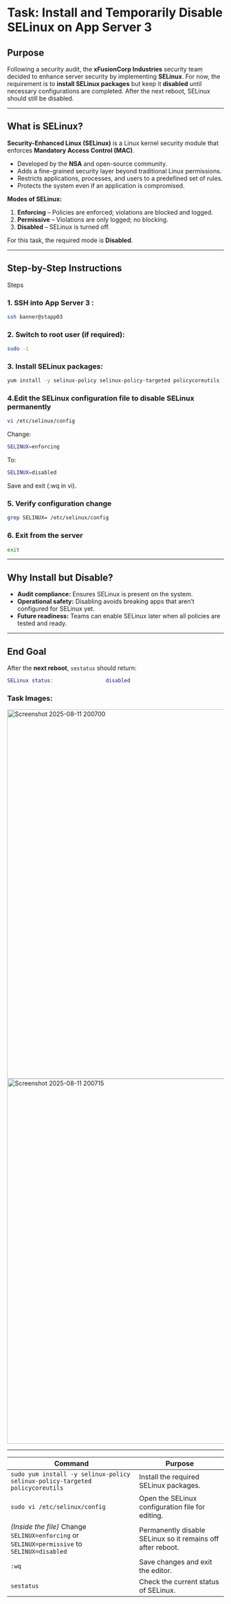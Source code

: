 # **Task: Install and Temporarily Disable SELinux on App Server 3**

## **Purpose**
Following a security audit, the **xFusionCorp Industries** security team decided to enhance server security by implementing **SELinux**. For now, the requirement is to **install SELinux packages** but keep it **disabled** until necessary configurations are completed. After the next reboot, SELinux should still be disabled.

---

## **What is SELinux?**
**Security-Enhanced Linux (SELinux)** is a Linux kernel security module that enforces **Mandatory Access Control (MAC)**.  
- Developed by the **NSA** and open-source community.  
- Adds a fine-grained security layer beyond traditional Linux permissions.  
- Restricts applications, processes, and users to a predefined set of rules.  
- Protects the system even if an application is compromised.

**Modes of SELinux:**
1. **Enforcing** – Policies are enforced; violations are blocked and logged.  
2. **Permissive** – Violations are only logged; no blocking.  
3. **Disabled** – SELinux is turned off.  

For this task, the required mode is **Disabled**.

---

## **Step-by-Step Instructions**

Steps
### 1. SSH into App Server 3 :

```bash
ssh banner@stapp03
```

### 2. Switch to root user (if required):

```bash
sudo -i
```

### 3. Install SELinux packages:

```bash
yum install -y selinux-policy selinux-policy-targeted policycoreutils
```

### 4.Edit the SELinux configuration file to disable SELinux permanently

```bash
vi /etc/selinux/config
```
Change:

```bash
SELINUX=enforcing
```

To:
```bash
SELINUX=disabled
```
Save and exit (:wq in vi).

### 5. Verify configuration change

```bash
grep SELINUX= /etc/selinux/config
```

### 6. Exit from the server

```bash
exit
```

---

## **Why Install but Disable?**
- **Audit compliance:** Ensures SELinux is present on the system.  
- **Operational safety:** Disabling avoids breaking apps that aren’t configured for SELinux yet.  
- **Future readiness:** Teams can enable SELinux later when all policies are tested and ready.  

---

## **End Goal**
After the **next reboot**, `sestatus` should return:
```lua
SELinux status:                 disabled
```

### Task Images:

<img width="1743" height="859" alt="Screenshot 2025-08-11 200700" src="https://github.com/user-attachments/assets/beefc603-5ebc-4bf7-af6e-b17788a28878" />

<img width="1803" height="849" alt="Screenshot 2025-08-11 200715" src="https://github.com/user-attachments/assets/f9276b57-332c-44fc-844a-c5556d84386a" />

---

| Command | Purpose |
|---------|---------|
| `sudo yum install -y selinux-policy selinux-policy-targeted policycoreutils` | Install the required SELinux packages. |
| `sudo vi /etc/selinux/config` | Open the SELinux configuration file for editing. |
| *(Inside the file)* Change `SELINUX=enforcing` or `SELINUX=permissive` to `SELINUX=disabled` | Permanently disable SELinux so it remains off after reboot. |
| `:wq` | Save changes and exit the editor. |
| `sestatus` | Check the current status of SELinux. |

